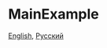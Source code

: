 # MainExample
[English](https://github.com/MainPlay-YT/MainScripts-Automate/blob/main/Example/Readme/EN.md), [Русский](https://github.com/MainPlay-YT/MainScripts-Automate/blob/main/Example/Readme/RU.md)